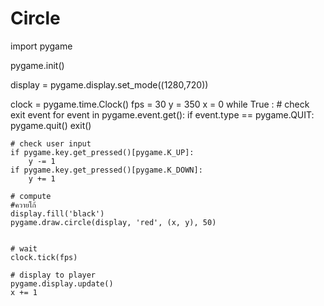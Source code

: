 # Circle
import pygame

pygame.init()

display = pygame.display.set_mode((1280,720))

clock = pygame.time.Clock()
fps = 30
y = 350
x = 0
while True : 
    # check exit event
    for event in pygame.event.get():
        if event.type == pygame.QUIT:
            pygame.quit()
            exit()

    # check user input
    if pygame.key.get_pressed()[pygame.K_UP]:
        y -= 1
    if pygame.key.get_pressed()[pygame.K_DOWN]:
        y += 1

    # compute
    #ควายโก้
    display.fill('black')
    pygame.draw.circle(display, 'red', (x, y), 50)
    

    # wait 
    clock.tick(fps)

    # display to player
    pygame.display.update()
    x += 1
